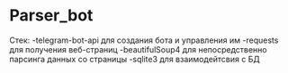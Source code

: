 # Parser_bot
Стек:
-telegram-bot-api для создания бота и управления им
-requests для получения веб-страниц
-beautifulSoup4 для непосредственно парсинга данных со страницы
-sqlite3 для взаимодейтсвия с БД
